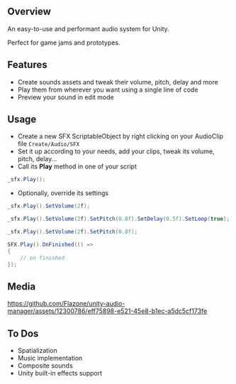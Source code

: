 ## Overview
An easy-to-use and performant audio system for Unity.

Perfect for game jams and prototypes.

## Features
- Create sounds assets and tweak their volume, pitch, delay and more
- Play them from wherever you want using a single line of code
- Preview your sound in edit mode
  
## Usage
- Create a new SFX ScriptableObject by right clicking on your AudioClip file `Create/Audio/SFX`
- Set it up according to your needs, add your clips, tweak its volume, pitch, delay...
- Call its **Play** method in one of your script

```C#
_sfx.Play();
```
- Optionally, override its settings
```C#
_sfx.Play().SetVolume(2f);
```

```C#
_sfx.Play().SetVolume(2f).SetPitch(0.8f).SetDelay(0.5f).SetLoop(true);
```

```C#
_sfx.Play().SetVolume(2f).SetPitch(0.8f);
```

```C#
SFX.Play().OnFinished(() =>
{
    // on finished
});
```

## Media
https://github.com/Flazone/unity-audio-manager/assets/12300786/eff75898-e521-45e8-b1ec-a5dc5cf173fe


## To Dos
- Spatialization
- Music implementation
- Composite sounds
- Unity built-in effects support
